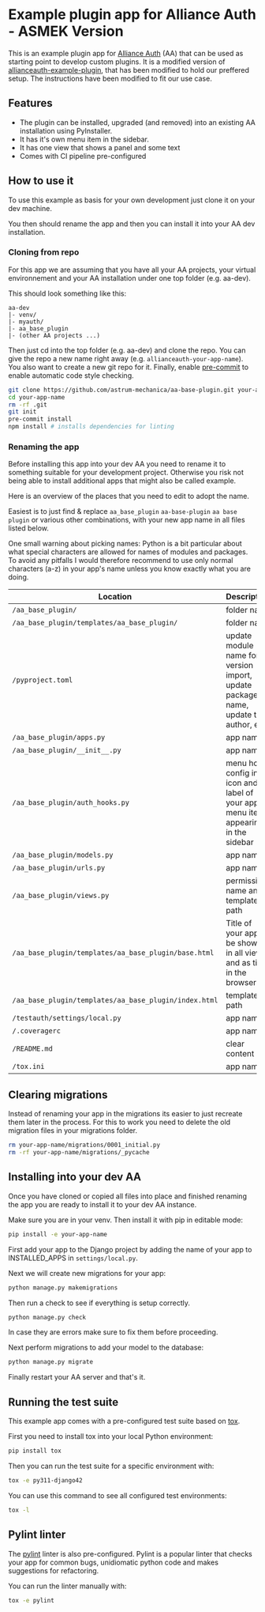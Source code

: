# Example plugin app for Alliance Auth - ASMEK Version

This is an example plugin app for [Alliance Auth](https://gitlab.com/allianceauth/allianceauth) (AA) that can be used as starting point to develop custom plugins.
It is a modified version of [allianceauth-example-plugin](https://gitlab.com/ErikKalkoken/allianceauth-example-plugin), that has been modified to hold our preffered setup.
The instructions have been modified to fit our use case.

## Features

- The plugin can be installed, upgraded (and removed) into an existing AA installation using PyInstaller.
- It has it's own menu item in the sidebar.
- It has one view that shows a panel and some text
- Comes with CI pipeline pre-configured

## How to use it

To use this example as basis for your own development just clone it on your dev machine.

You then should rename the app and then you can install it into your AA dev installation.

### Cloning from repo

For this app we are assuming that you have all your AA projects, your virtual environnement and your AA installation under one top folder (e.g. aa-dev).

This should look something like this:

```plain
aa-dev
|- venv/
|- myauth/
|- aa_base_plugin
|- (other AA projects ...)

```

Then just cd into the top folder (e.g. aa-dev) and clone the repo. You can give the repo a new name right away (e.g. `allianceauth-your-app-name`).
You also want to create a new git repo for it. Finally, enable [pre-commit](https://pre-commit.com) to enable automatic code style checking.

```bash
git clone https://github.com/astrum-mechanica/aa-base-plugin.git your-app-name
cd your-app-name
rm -rf .git
git init
pre-commit install
npm install # installs dependencies for linting
```

### Renaming the app

Before installing this app into your dev AA you need to rename it to something suitable for your development project. Otherwise you risk not being able to install additional apps that might also be called example.

Here is an overview of the places that you need to edit to adopt the name.

Easiest is to just find & replace `aa_base_plugin` `aa-base-plugin` `aa base plugin` or various other combinations, with your new app name in all files listed below.

One small warning about picking names: Python is a bit particular about what special characters are allowed for names of modules and packages. To avoid any pitfalls I would therefore recommend to use only normal characters (a-z) in your app's name unless you know exactly what you are doing.

| Location                                              | Description                                                                            |
| ----------------------------------------------------- | -------------------------------------------------------------------------------------- |
| `/aa_base_plugin/`                                    | folder name                                                                            |
| `/aa_base_plugin/templates/aa_base_plugin/`           | folder name                                                                            |
| `/pyproject.toml`                                     | update module name for version import, update package name, update title, author, etc. |
| `/aa_base_plugin/apps.py`                             | app name                                                                               |
| `/aa_base_plugin/__init__.py`                         | app name                                                                               |
| `/aa_base_plugin/auth_hooks.py`                       | menu hook config incl. icon and label of your app's menu item appearing in the sidebar |
| `/aa_base_plugin/models.py`                           | app name                                                                               |
| `/aa_base_plugin/urls.py`                             | app name                                                                               |
| `/aa_base_plugin/views.py`                            | permission name and template path                                                      |
| `/aa_base_plugin/templates/aa_base_plugin/base.html`  | Title of your app to be shown in all views and as title in the browser tab             |
| `/aa_base_plugin/templates/aa_base_plugin/index.html` | template path                                                                          |
| `/testauth/settings/local.py`                         | app name                                                                               |
| `/.coveragerc`                                        | app name                                                                               |
| `/README.md`                                          | clear content                                                                          |
| `/tox.ini`                                            | app name                                                                               |

## Clearing migrations

Instead of renaming your app in the migrations its easier to just recreate them later in the process. For this to work you need to delete the old migration files in your migrations folder.

```bash
rm your-app-name/migrations/0001_initial.py
rm -rf your-app-name/migrations/_pycache
```

## Installing into your dev AA

Once you have cloned or copied all files into place and finished renaming the app you are ready to install it to your dev AA instance.

Make sure you are in your venv. Then install it with pip in editable mode:

```bash
pip install -e your-app-name
```

First add your app to the Django project by adding the name of your app to INSTALLED_APPS in `settings/local.py`.

Next we will create new migrations for your app:

```bash
python manage.py makemigrations
```

Then run a check to see if everything is setup correctly.

```bash
python manage.py check
```

In case they are errors make sure to fix them before proceeding.

Next perform migrations to add your model to the database:

```bash
python manage.py migrate
```

Finally restart your AA server and that's it.

## Running the test suite

This example app comes with a pre-configured test suite based on [tox](https://tox.wiki/en/).

First you need to install tox into your local Python environment:

```sh
pip install tox
```

Then you can run the test suite for a specific environment with:

```sh
tox -e py311-django42
```

You can use this command to see all configured test environments:

```sh
tox -l
```

## Pylint linter

The [pylint](https://pylint.readthedocs.io/en/stable/) linter is also pre-configured. Pylint is a popular linter that checks your app for common bugs, unidiomatic python code and makes suggestions for refactoring.

You can run the linter manually with:

```sh
tox -e pylint
```
